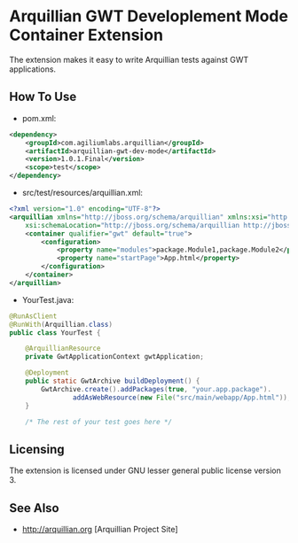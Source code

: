 Arquillian GWT Developlement Mode Container Extension
=====================================================
The extension makes it easy to write Arquillian tests against GWT applications.

How To Use
----------
* pom.xml:
```xml
<dependency>
    <groupId>com.agiliumlabs.arquillian</groupId>
    <artifactId>arquillian-gwt-dev-mode</artifactId>
    <version>1.0.1.Final</version>
    <scope>test</scope>
</dependency>
```

* src/test/resources/arquillian.xml:
```xml
<?xml version="1.0" encoding="UTF-8"?>
<arquillian xmlns="http://jboss.org/schema/arquillian" xmlns:xsi="http://www.w3.org/2001/XMLSchema-instance"
    xsi:schemaLocation="http://jboss.org/schema/arquillian http://jboss.org/schema/arquillian/arquillian_1_0.xsd">
    <container qualifier="gwt" default="true">
    	<configuration>
    		<property name="modules">package.Module1,package.Module2</property>
    		<property name="startPage">App.html</property>
    	</configuration>
    </container>
</arquillian>
```

* YourTest.java:
```java
@RunAsClient
@RunWith(Arquillian.class)
public class YourTest {

    @ArquillianResource
    private GwtApplicationContext gwtApplication;

    @Deployment
    public static GwtArchive buildDeployment() {
        GwtArchive.create().addPackages(true, "your.app.package").
				addAsWebResource(new File("src/main/webapp/App.html"));   
	}

  	/* The rest of your test goes here */
```

Licensing
---------
The extension is licensed under GNU lesser general public license version 3.

See Also
--------
* http://arquillian.org [Arquillian Project Site]
